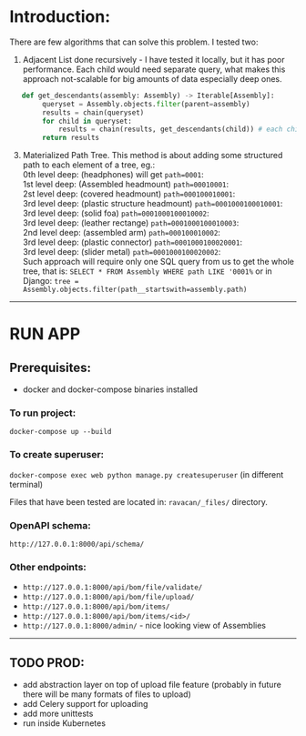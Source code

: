 # Introduction:
There are few algorithms that can solve this problem. I tested two:
1. Adjacent List done recursively - I have tested it locally, but it has poor performance. Each child would need separate query, what makes this approach not-scalable for big amounts of data especially deep ones.
```python
   def get_descendants(assembly: Assembly) -> Iterable[Assembly]:
        queryset = Assembly.objects.filter(parent=assembly)
        results = chain(queryset)
        for child in queryset:
            results = chain(results, get_descendants(child)) # each child requires query
        return results
```
 
3. Materialized Path Tree. This method is about adding some structured path to each element of a tree, eg.:<br/>
    0th level deep:      (headphones) will get         `path=0001`:<br/>
     1st level deep:     (Assembled headmount)         `path=00010001`:<br/>
      2st level deep:    (covered headmount)           `path=000100010001`:<br/>
       3rd level deep:   (plastic structure headmount) `path=0001000100010001`:<br/>
       3rd level deep:   (solid foa)                   `path=0001000100010002`:<br/>
       3rd level deep:   (leather rectange)            `path=0001000100010003`:<br/>
      2nd level deep:    (assembled arm)               `path=000100010002`:<br/>
       3rd level deep:   (plastic connector)           `path=0001000100020001`:<br/>
       3rd level deep:   (slider metal)                `path=0001000100020002`:<br/>
Such approach will require only one SQL query from us to get the whole tree, that is:
`SELECT * FROM Assembly WHERE path LIKE '0001%`
or in Django:
`tree = Assembly.objects.filter(path__startswith=assembly.path)`

_________________________________________________________________________________________
# RUN APP
## Prerequisites:
- docker and docker-compose binaries installed

### To run project:
`docker-compose up --build`

### To create superuser:
`docker-compose exec web python manage.py createsuperuser` (in different terminal)

Files that have been tested are located in: `ravacan/_files/` directory.

### OpenAPI schema:
`http://127.0.0.1:8000/api/schema/`
### Other endpoints:
- `http://127.0.0.1:8000/api/bom/file/validate/`
- `http://127.0.0.1:8000/api/bom/file/upload/`
- `http://127.0.0.1:8000/api/bom/items/`
- `http://127.0.0.1:8000/api/bom/items/<id>/`
- `http://127.0.0.1:8000/admin/` - nice looking view of Assemblies


--------------------------------------------------------------
## TODO PROD:
- add abstraction layer on top of upload file feature (probably in future there will be many formats of files to upload)
- add Celery support for uploading
- add more unittests
- run inside Kubernetes
